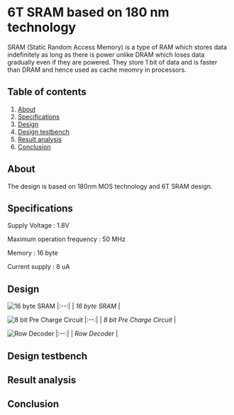 
# 6T SRAM based on 180 nm technology

SRAM (Static Random Access Memory) is a type of RAM which stores data indefinitely as long as there is power unlike DRAM which loses data gradually even if they are powered. They store 1 bit of data and is faster than DRAM and hence used as cache meomry in processors. 


## Table of contents        

1.  [About](https://github.com/RudranshKi/SRAM/blob/main/README.md#about)
2.  [Specifications](https://github.com/RudranshKi/SRAM/blob/main/README.md#specifications)
3.  [Design](https://github.com/RudranshKi/SRAM/blob/main/README.md#design)
4.  [Design testbench](https://github.com/RudranshKi/SRAM/blob/main/README.md#design-testbench)
5.  [Result analysis](https://github.com/RudranshKi/SRAM/blob/main/README.md#result-analysis) 
6.  [Conclusion](https://github.com/RudranshKi/SRAM/blob/main/README.md#conclusion)



## About    

The design is based on 180nm MOS technology and 6T SRAM design.

## Specifications 

Supply Voltage : 1.8V

Maximum operation frequency : 50 MHz

Memory : 16 byte

Current supply : 8 uA




## Design


![16 byte SRAM](https://github.com/RudranshKi/SRAM/assets/110120694/ae33b882-690b-4494-ae0e-6dcd1ddd0309)
|:--:| 
| *16 byte SRAM* |

![8 bit Pre Charge Circuit](https://github.com/RudranshKi/SRAM/assets/110120694/233d80fe-fe6e-4efb-8341-e024fb755695)
|:--:| 
| *8 bit Pre Charge Circuit* |

![Row Decoder](https://github.com/RudranshKi/SRAM/assets/110120694/9523594c-0703-4855-a086-54a1b1ffcfbd)
|:--:| 
| *Row Decoder* |

## Design testbench
## Result analysis
## Conclusion
